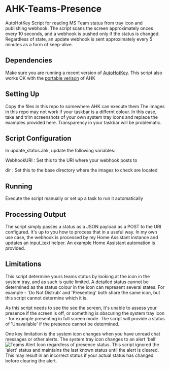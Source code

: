 # AHK-Teams-Presence
AutoHotKey Script for reading MS Team status from tray icon and publishing webhook. The script scans the screen approximately onces every 10 seconds, and a webhook is pushed only if the status is changed. Regardless of state, an update webhook is sent approximately every 5 minutes as a form of keep-alive.

## Dependencies

Make sure you are running a recent version of [AutoHotKey](https://www.autohotkey.com/). This script also works OK with the [portable verison](https://www.portablefreeware.com/index.php?id=217) of AHK

## Setting Up
Copy the files in this repo to somewhere AHK can execute them
The images in this repo may not work if your taskbar is a differnt colour. In this case, take and trim screenshots of your own system tray icons and replace the examples provided here. Transparency in your taskbar will be problematic.

## Script Configuration
In update_status.ahk, update the following variables:

WebhookURI : Set this to the URI where your webhook posts to

dir : Set this to the base directory where the images to check are located

## Running
Execute the script manually or set up a task to run it automatically

## Processing Output
The script simply passes a status as a JSON payload as a POST to the URI configured. It's up to you how to process that in a useful way. In my own use case, the webhook is processed by my Home Assistant instance and updates an input_text helper. An example Home Assistant automation is provided.

## Limitations

This script determine yours teams status by looking at the icon in the system tray, and as such is quite limited. A detailed status cannot be determined as the status colour in the icon can represent several states. For example - 'Do Not Distrub' and 'Presenting' both share the same icon, but this script cannot determine which it is.

As this script needs to see the see the screen, it's unable to assess your presence if the screen is off, or something is obscuring the system tray icon - for example presenting in full screen mode. The script will provide a status of 'Unavailable' if the presence cannot be determined.

One key limitation is the system icon changes when you have unread chat messages or other alerts. The system tray icon changes to an alert 'bell' ![Teams Alert Icon](https://raw.githubusercontent.com/ajobbins/AHK-Teams-Presence/master/icons/alert.png)  regardless of presence status. This script ignored the 'alert' status and maintains the last known status until the alert is cleared. This may result in an incorrect status if your actual status has changed before clearing the alert.
